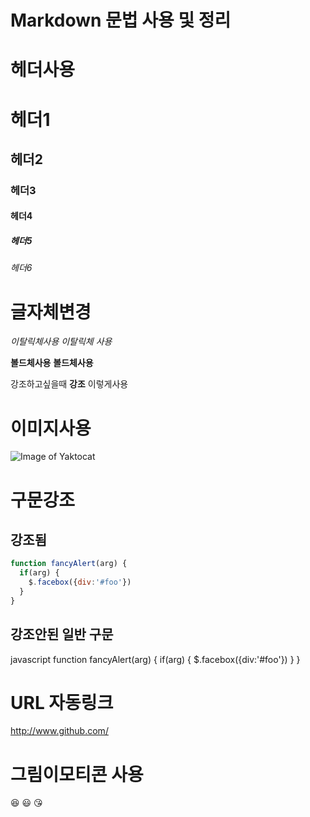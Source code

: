 # Markdown 문법 사용 및 정리

# 헤더사용
# 헤더1
## 헤더2
### 헤더3
#### 헤더4
##### 헤더5
###### 헤더6

# 글자체변경

*이탈릭체사용*
_이탈릭체 사용_

**볼드체사용**
__볼드체사용__

강조하고싶을때 **강조** 이렇게사용
 
# 이미지사용
![Image of Yaktocat](https://octodex.github.com/images/yaktocat.png)


# 구문강조
## 강조됨
```javascript
function fancyAlert(arg) {
  if(arg) {
    $.facebox({div:'#foo'})
  }
}
```
## 강조안된 일반 구문
javascript
function fancyAlert(arg) {
  if(arg) {
    $.facebox({div:'#foo'})
  }
}

# URL 자동링크
http://www.github.com/

# 그림이모티콘 사용
:laughing:
:smiley:
:kissing_heart:
